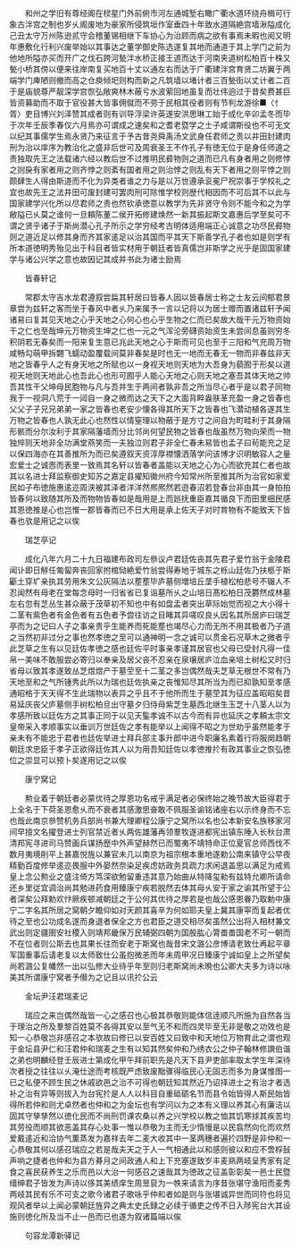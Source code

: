 <!-- { "loadSidebar": true } -->
　　和州之学旧有尊经阁在棂星门外前俯市河左通城堑右瞰广衢水道环绕舟楫可行象古泮宫之制也岁乆阁废地为豪家所侵筑垣作室垂四十年致水道隔絶宫墙湫隘成化己丑太守万州陈逊贰守会稽董锡相继下车协心为治顾而病之欲有事焉未暇也阅又明年惠敷化行利兴废举始以其事达之董学御史陈选遂复其地而通道于其上学门之前为他地所隘亦买而开广之伐石跨河甃泮水桥正接王道而达于河南夹道树松柏百十株又甃小桥其傍以便来往岸南复买地百十丈以通左右而达于广衢建泮宫育贤二坊翼于两端学门庳陋则撤而高之仓庾倾圯则构而新之凡筑墙以堵计者三百甃街以丈计者二百于是庙貌尊严靓深学宫恢弘敞爽林木蔽亏水波萦回地虽复而壮伟逈过于昔矣费甚巨皆资募助而不取于官役甚大皆事佣僦而不劳于民相其役者则有节判龙游徐■〈忄胥〉吏目博兴刘泽赞其成者则有训导浮梁许英遂安洪思琳工始于成化辛卯孟冬而毕于次年壬辰季春仅六月焉亦可谓成之速矣和之耆老暨学之士子咸谓斯役也不可无文以纪其事儒学生焉永贤乃来征言于予古昔尧舜禹汤文武身任君师之责以井田封建肉刑为治以庠序为教治化之盛非后世可及周衰圣王不作孔子有徳无位于是身任师道之责独取先王之法载诸六经以教后世不过推明民彛物则之道而已凡有身者用之则修悖之则戾有家者用之则齐悖之则紊有国者用之则治悖之则乱有天下者用之则平悖之则颇肆生人得由斯道而不化为异类者谁之力与是以万世遵承衮冕尸祝崇事于学校礼之宜也故先王之法井田可废封建可罢肉刑可除惟学校则歴代相因而不可后其不以此与国家建学兴化所以尽君师之责也然钦承徳意以教学为先非贤守令则不能今和之为学敝隘已乆莫之谁何一旦頼陈董二侯开拓修建焕然一新其振起斯文嘉惠后学至矣可不谓之贤乎诸子于斯尚潜心孔子所示之学穷经考古明体适用端正心诚意之功尽民彛物则之道近足以修其身而齐其家逺足以治其国而平其天下斯善学孔子者也如是则学有所本道徳明秀殆见出于科目者皆实材用于朝廷者皆真儒岂非斯学之光乎是固国家建学与诸公兴学之意也故因记其成并书此为诸士励焉

　　皆春轩记

　　常郡太守吉水龙君遵叙尝扁其轩居曰皆春人因以皆春居士称之士友云间郁君景章尝为兹轩之客而坐于春风中者乆乃来属予一言以记将以为居士赠而置诸兹轩予闻诸易曰复其见天地之心乎天地之心何心也心乎生物之仁而已矣故大哉干元万物资始干之仁也至哉坤元万物资生坤之仁也一元之气浑沦旁礴资始资生未尝间息虽则穷冬积阴若无春矣而一阳来复生意已兆此天地之心于斯而可见也至于三阳和气充周万物咸畅勾萌甲拆翾飞蠕动盈覆载间莫非春矣是时也无一地而无春无一物而非春兹非天地之皆春乎人之有身天地之所赋也以一身视天地则天地为大吾身为藐囿于形矣以道视天地则天地此心也吾此心也形可囿乎人能心天地之心则天地之塞吾其体天地之帅吾其性干父坤母民胞物与凡与吾并生于两间者孰非吾之所当尽心者乎是以君子同物我于一视洞八荒于一闼自一身之微而达之天下之大面背睟盎肤革充盈一身之皆春也父父子子兄兄弟弟一家之皆春也老安少懐各得其所天下之皆春也飞潜动植各遂其生万物之皆春也人孰无此心也然性以情窒理以物蔽于是方寸之间自为町畦利于其身隔形骸而分尔汝利于其家隔藩墙而分比邻尚何望民物之皆春也哉虽然万物向荣而一物独悴则天地非全功满堂燕笑而一夫独泣则君子非全仁春未易皆也孟子曰茍能充之足以保四海亦在其善推所为而已矣遵叙天资淳厚襟懐洒落学问该博才识明敏容人之量宏爱士之诚悫而表里一致焉其名轩以皆春者盖能以天地之心为心而欲充其仁者也故其以名进士拜监察御史知苏之嘉定县擢知徽州府今知常州所至推其所为治官如家爱民如子布徳施惠逺迩周浃被其泽者洋洋然熈熈然若逰春沼若登春台非由其一身拍拍皆春何以致随其所及而物物皆春如是哉用是上而廵抚重臣嘉其循良下而田里细民感其恩徳推是心也岂惟一郡皆春而已不日大用是承上佐天子对时育物有不能致天下皆春也欤是用记之以俟

　　瑞芝亭记

　　成化八年六月二十九日福建布政司左叅议卢君廷佐丧其先君子爱竹翁于金陵君闻讣即日觧任匍匐奔丧回家拊棺恸絶爱竹翁尝得寿地于城东之栎山廷佐乃扶柩于斯斸土穿圹亲执其劳用朱文公灰隔法以塟塟毕庐墓侧増培丘垄手植松柏悲号不辍人不忍闻然有母老在堂每念母时一归省省已复诣墓所乆之山培日髙松柏日茂欝然成林墓左右忽有芝丛生甚众蔽于茂草初不知也中有如盘盂者突出草际始觉而视之大小得十二茎有紫色者有金色者有五色者予尝往访之目睹其异嗟叹良乆因名其所居庐曰瑞芝亭而为之记曰人子之事亲贵乎生能养而死能塟也竭尽心力而无所不用其极者乃子道之当然初非过分之事也然孝徳之至可以通神明一念之诚可以贯金石况草木之微者乎此芝草之生有以见廷佐孝徳之感也廷佐平时事亲孝谨其居官也父母已受封凡得一佳帛一美味不敢服尝必寄归以奉亲及居父丧不忍亲在泉壌居庐泣血亲培土树松又时归省母以致其孝遂致丛芝煜煜产于墓茔至十二茎之多岂偶然哉夫芝草无根世不常有乃天地至和之气所锺秀此所以为瑞也廷佐执亲之丧惟知尽其所当为而已抑孰知至孝感通昭格于天天得不生此瑞物以表异之乎且不于他所而生于墓茔其为征应盖昭昭矣昔易延庆丧父庐墓侧手树松柏旦出守墓夕归侍母紫芝生墓西北继生玉芝十八茎人以为孝感所致以廷佐方之其事正同于以见天鍳孝诚不以古今而有异也延庆之孝頼太宗文皇帝采入孝顺事实以垂训万世廷佐之孝有能举以上闻得不昭之为世劝乎虽然能孝于亲未有不能忠于君者也廷佐举进士拜兵部主事升郎中进今职廉名素着行将服阕趋朝朝廷求忠臣于孝子正欲得廷佐其人以为用吾知廷佐以孝徳推扵有政其事业之恢弘徳位之崇显可以预卜矣遂用记之以俟

　　康宁窝记

　　勲业着于朝廷者必蒙优待之厚恩功名戒乎满足者必保终始之晚节故大臣得君于上全名于下荷圣恩愈乆而不衰者其感激思奋敢不佩服圣谕铭诸座右以示终身而不忘也哉此南京叅赞机务兵部尚书兼大理卿程公康宁之窝所以名也公本新安名族移家河间早擅文名擢登进士列官禁近者乆两佐雄藩再领羣牧遂进都宪出镇东陲入长秋台肃清邦宪寻进司马赞画兵谋扬歴中外声望赫然已而蜀夷不靖特命正位夏官总师西伐不数月夷境削平上甚嘉悦旌以兼官未几以南京为祖宗根本重地遂勅公南来镇守公早夜精勤百度修举逺迩畏服中外晏然奈染足疾虑妨政务具疏力求闲退盖思以满足为戒焉皇上念公勲业之盛注倚方笃深欲勉留重违其意乃始曲从特降玺勑有兹特允卿所请命还乡里従宜调治尚其勉进药食用臻康宁疾若脱然去体其母乆安于家之谕其所望于公者深矣公拜勅欢忭厥疾顿减朝廷之于公何其优待之厚若是也哉公感恩眷乃取勅中康宁二字名其所居之窝朝夕瞻仰如对天颜其喜辛为何如耶夫皇上冀其康寜而复起者优待之至也公功成名遂而身退者保全之方也君臣之道交相尽矣虽然公出将入相材兼文武出则定疆圉安社稷入则靖邦畿保万民辅弼四朝为国股肱心膂畨畨国老不可一朝而不在位者则公斯去也其果长往而安老于斯窝也哉昔宋文潞公彦博请老致仕再起平章军国重事后请老复以太师致仕公虽抱微恙而年未周甲况日臻康宁诚如皇上之所望矣尚若潞公复幡然一出以弘修大业待乎年至则归老斯窝尚未晩也公卿大夫多为诗以咏美其所谓康宁窝者予僣为之记且以讯扵公云

　　金坛尹汪君瑞麦记

　　瑞应之来岂偶然哉皆一心之感召也心极其恭敬则能体信逹顺凡所施为自然各当于理治之所及羣黎百姓莫不各得其安以至气无不和而四灵毕至无非是敬之功效也是知一心恭敬岂非感召之本欤故曰修已以安百姓又曰致中和天地位万物育此之谓也观于金坛县尹仁和汪君仲和瑞麦之生有以知其然矣仲和乃绣衣公之仲子翰林修譔伯谐之弟也明麟经登壬辰进士第成化甲午拜前职先是凡天下县尹吏部率取太学生年深待次者授之往往以乆淹仕途而考核既严虑致废黜骤得临民心无固志而多为身谋惟图一已之私便不顾生民之休戚欲邑之治不可得也朝廷知其然近乃诏择进士之有治才者选补之治有异等则拔入为台宪扵是人人以科目自重砥砺名节而县令始皆得人斯民始皆得所若仲和则尤卓然者也仲和之为金坛也有学问以为之本有义理以养其心有廉洁以固其守孳孳然以徳化民而不尚刑罚课农桑以养之兴学校以教之恤其饥寒捄其疾苦均其劳役而顺其欲恶盖其存心处事一惟以恭敬为主而无少惰慢是以民翕然向化而欢然爱戴逺近和洽协气薫蒸发为嘉祥去年二麦大收其中一茎两穗者遍扵四野是非仲和一心恭敬其何以感召瑞应之若是哉夫天之于人一气相通此以和感则彼以和应不啻桴鼔声响之捷者也仲和为县方朞月之间政通人和上下充塞遂致岁丰麦熟两岐呈秀家有足食之喜民获养生之乐而邑以大治一何感召之速哉其为徳政之征盖彰彰矣一邑士民暨缙绅君子皆发为声诗以侈其美绩庠生周昱裒为一帙来请言为序昔张堪守渔阳而麦秀两岐其民有乐不可支之歌今诸君子歌咏乎仲和者如是则与张堪诚异世而同符也将见观风者举以上闻必蒙朝廷旌异之典太史氏録之必续于循吏之传不日入陟宪台大其设施则徳化所及当不止一邑而已也遂为叙诸篇端以俟

　　句容龙潭新驿记

